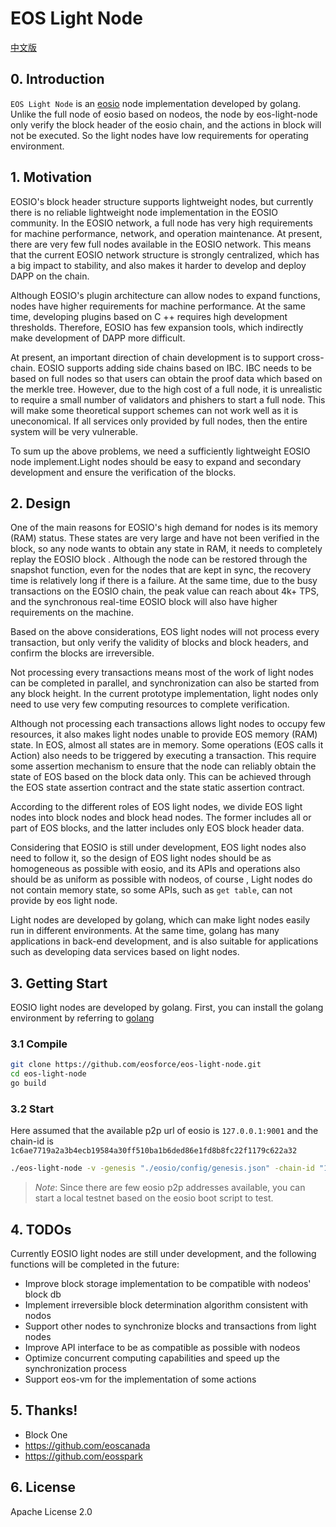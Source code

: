 # EOS Light Node

[中文版](./README_cn.md)

## 0. Introduction

`EOS Light Node` is an [eosio](https://github.com/EOSIO/eos) node implementation developed by golang. Unlike the full node of eosio based on nodeos, the node by eos-light-node only verify the block header of the eosio chain, and the actions in block will not be executed. So the light nodes have low requirements for operating environment.

## 1. Motivation

EOSIO's block header structure supports lightweight nodes, but currently there is no reliable lightweight node implementation in the EOSIO community. In the EOSIO network, a full node has very high requirements for machine performance, network,  and operation  maintenance. At present, there are very few full nodes available in the EOSIO network. This means that the current EOSIO network structure is strongly centralized, which has a big impact to stability, and also makes it harder to develop and deploy DAPP on the chain.

Although EOSIO's plugin architecture can allow nodes to expand functions, nodes have higher requirements for machine performance. At the same time, developing plugins based on C ++ requires high development thresholds. Therefore, EOSIO has few expansion tools, which indirectly make development of DAPP more difficult.

At present, an important direction of chain development is to support cross-chain. EOSIO supports adding side chains based on IBC. IBC needs to be based on full nodes so that users can obtain the proof data which based on the merkle tree. However, due to the high cost of a full node, it is unrealistic to require a small number of validators and phishers to start a full node. This will make some theoretical support schemes can not work well as it is uneconomical. If all services only provided by full nodes, then the entire system will be very vulnerable.

To sum up the above problems, we need a sufficiently lightweight EOSIO node implement.Light nodes should be easy to expand and secondary development and ensure the verification of the blocks.

## 2. Design

One of the main reasons for EOSIO's high demand for nodes is its memory (RAM) status. These states are very large and have not been verified in the block, so any node wants to obtain any state in RAM, it needs to completely replay the EOSIO block . Although the node can be restored through the snapshot function, even for the nodes that are kept in sync, the recovery time is relatively long if there is a failure. At the same time, due to the busy transactions on the EOSIO chain, the peak value can reach about 4k+ TPS, and the synchronous real-time EOSIO block will also have higher requirements on the machine.

Based on the above considerations, EOS light nodes will not process every transaction, but only verify the validity of blocks and block headers, and confirm the blocks are irreversible.

Not processing every transactions means most of the work of light nodes can be completed in parallel, and synchronization can also be started from any block height. In the current prototype implementation, light nodes only need to use very few computing resources to complete verification.

Although not processing each transactions allows light nodes to occupy few resources, it also makes light nodes unable to provide EOS memory (RAM) state. In EOS, almost all states are in memory. Some operations (EOS calls it Action) also needs to be triggered by executing a transaction. This require some assertion mechanism to ensure that the node can reliably obtain the state of EOS based on the block data only. This can be achieved through the EOS state assertion contract and the state static assertion contract.

According to the different roles of EOS light nodes, we divide EOS light nodes into block nodes and block head nodes. The former includes all or part of EOS blocks, and the latter includes only EOS block header data.

Considering that EOSIO is still under development, EOS light nodes also need to follow it, so the design of EOS light nodes should be as homogeneous as possible with eosio, and its APIs and operations also should be as uniform as possible with nodeos, of course , Light nodes do not contain memory state, so some APIs, such as `get table`, can not provide by eos light node.

Light nodes are developed by golang, which can make light nodes easily run in different environments. At the same time, golang has many applications in back-end development, and is also suitable for applications such as developing data services based on light nodes.

## 3. Getting Start

EOSIO light nodes are developed by golang. First, you can install the golang environment by referring to [golang](https://golang.org/dl/)

### 3.1 Compile

```bash
git clone https://github.com/eosforce/eos-light-node.git
cd eos-light-node
go build
```

### 3.2 Start

Here assumed that the available p2p url of eosio is `127.0.0.1:9001` and the chain-id is `1c6ae7719a2a3b4ecb19584a30ff510ba1b6ded86e1fd8b8fc22f1179c622a32`

```bash
./eos-light-node -v -genesis "./eosio/config/genesis.json" -chain-id "1c6ae7719a2a3b4ecb19584a30ff510ba1b6ded86e1fd8b8fc22f1179c622a32" -p2p "127.0.0.1:9001"
```

> *Note*: Since there are few eosio p2p addresses available, you can start a local testnet based on the eosio boot script to test.

## 4. TODOs

Currently EOSIO light nodes are still under development, and the following functions will be completed in the future:

- Improve block storage implementation to be compatible with nodeos' block db
- Implement irreversible block determination algorithm consistent with nodos
- Support other nodes to synchronize blocks and transactions from light nodes
- Improve API interface to be as compatible as possible with nodeos
- Optimize concurrent computing capabilities and speed up the synchronization process
- Support eos-vm for the implementation of some actions

## 5. Thanks!

- Block One
- https://github.com/eoscanada
- https://github.com/eosspark

## 6. License

Apache License 2.0
